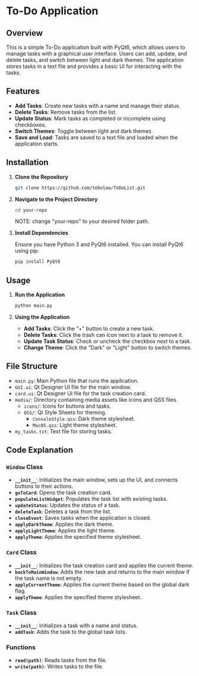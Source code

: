 # To-Do Application

## Overview

This is a simple To-Do application built with PyQt6, which allows users to manage tasks with a graphical user interface. Users can add, update, and delete tasks, and switch between light and dark themes. The application stores tasks in a text file and provides a basic UI for interacting with the tasks.

## Features

- **Add Tasks**: Create new tasks with a name and manage their status.
- **Delete Tasks**: Remove tasks from the list.
- **Update Status**: Mark tasks as completed or incomplete using checkboxes.
- **Switch Themes**: Toggle between light and dark themes.
- **Save and Load**: Tasks are saved to a text file and loaded when the application starts.

## Installation

1. **Clone the Repository**

   ```bash
   git clone https://github.com/tebolow/ToDoList.git
   ```

2. **Navigate to the Project Directory**

   ```bash
   cd your-repo
   ```
   NOTE: change "your-repo" to your desired folder path.

3. **Install Dependencies**

   Ensure you have Python 3 and PyQt6 installed. You can install PyQt6 using pip:

   ```bash
   pip install PyQt6
   ```

## Usage

1. **Run the Application**

   ```bash
   python main.py
   ```

2. **Using the Application**

   - **Add Tasks**: Click the "+" button to create a new task.
   - **Delete Tasks**: Click the trash can icon next to a task to remove it.
   - **Update Task Status**: Check or uncheck the checkbox next to a task.
   - **Change Theme**: Click the "Dark" or "Light" button to switch themes.

## File Structure

- `main.py`: Main Python file that runs the application.
- `GUI.ui`: Qt Designer UI file for the main window.
- `card.ui`: Qt Designer UI file for the task creation card.
- `media/`: Directory containing media assets like icons and QSS files.
  - `icons/`: Icons for buttons and tasks.
  - `QSS/`: Qt Style Sheets for theming.
    - `ConsoleStyle.qss`: Dark theme stylesheet.
    - `MacOS.qss`: Light theme stylesheet.
- `my_tasks.txt`: Text file for storing tasks.

## Code Explanation

### `Window` Class

- **`__init__`**: Initializes the main window, sets up the UI, and connects buttons to their actions.
- **`goToCard`**: Opens the task creation card.
- **`populateListWidget`**: Populates the task list with existing tasks.
- **`updateStatus`**: Updates the status of a task.
- **`deleteTask`**: Deletes a task from the list.
- **`closeEvent`**: Saves tasks when the application is closed.
- **`applyDarkTheme`**: Applies the dark theme.
- **`applyLightTheme`**: Applies the light theme.
- **`applyTheme`**: Applies the specified theme stylesheet.

### `Card` Class

- **`__init__`**: Initializes the task creation card and applies the current theme.
- **`backToMainWindow`**: Adds the new task and returns to the main window if the task name is not empty.
- **`applyCurrentTheme`**: Applies the current theme based on the global dark flag.
- **`applyTheme`**: Applies the specified theme stylesheet.

### `Task` Class

- **`__init__`**: Initializes a task with a name and status.
- **`addTask`**: Adds the task to the global task lists.

### Functions

- **`read(path)`**: Reads tasks from the file.
- **`write(path)`**: Writes tasks to the file.
